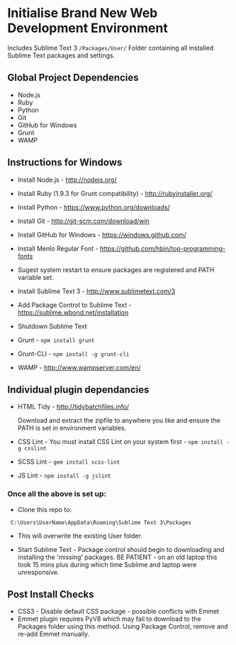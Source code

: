 Initialise Brand New Web Development Environment
============
Includes Sublime Text 3 `/Packages/User/` Folder containing all installed Sublime Text packages and settings.

## Global Project Dependencies

- Node.js
- Ruby
- Python
- Git
- GitHub for Windows
- Grunt
- WAMP

## Instructions for Windows

- Install Node.js - http://nodejs.org/
- Install Ruby (1.9.3 for Grunt compatibility) - http://rubyinstaller.org/
- Install Python - https://www.python.org/downloads/
- Install Git - http://git-scm.com/download/win
- Install GitHub for Windows - https://windows.github.com/
- Install Menlo Regular Font - https://github.com/hbin/top-programming-fonts
- Sugest system restart to ensure packages are registered and PATH variable set.
- Install Sublime Text 3 - http://www.sublimetext.com/3
- Add Package Control to Sublime Text - https://sublime.wbond.net/installation
- Shutdown Sublime Text
 
- Grunt - `npm install grunt`
- Grunt-CLI - `npm install -g grunt-cli`
- WAMP - http://www.wampserver.com/en/

## Individual plugin dependancies

- HTML Tidy - http://tidybatchfiles.info/

  Download and extract the zipfile to anywhere you like and ensure the PATH is set in environment variables.
- CSS Lint - You must install CSS Lint on your system first - `npm install -g csslint`
- SCSS Lint - `gem install scss-lint`
- JS Lint - `npm install -g jslint`

### Once all the above is set up:

- Clone this repo to:
 
` C:\Users\UserName\AppData\Roaming\Sublime Text 3\Packages`

- This will overwrite the existing User folder.

- Start Sublime Text - Package control should begin to downloading and installing the 'missing' packages. BE PATIENT - on an old laptop this took 15 mins plus during which time Sublime and laptop were unresponsive.

## Post Install Checks

- CSS3 - Disable default CSS package - possible conflicts with Emmet
- Emmet plugin requires PyV8 which may fail to download to the Packages folder using this method. Using Package Control, remove and re-add Emmet manually.

